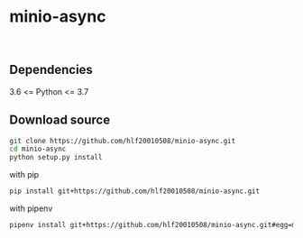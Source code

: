 # minio-async

<br/>

## Dependencies

3.6 <= Python <= 3.7

## Download source

```sh
git clone https://github.com/hlf20010508/minio-async.git
cd minio-async
python setup.py install
```

with pip
```sh
pip install git+https://github.com/hlf20010508/minio-async.git
```

with pipenv
```sh
pipenv install git+https://github.com/hlf20010508/minio-async.git#egg=minio-async
```

